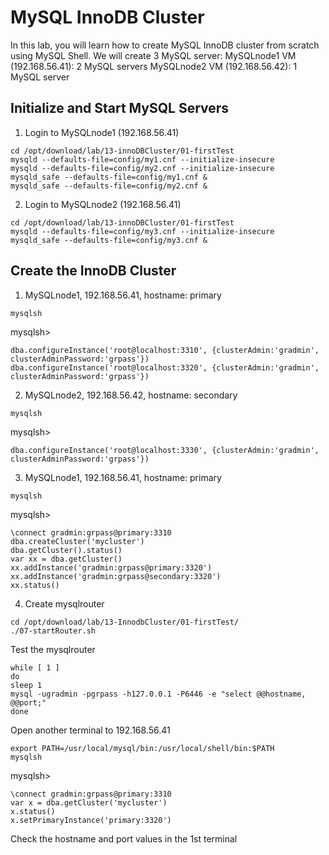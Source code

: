 # MySQL InnoDB Cluster
In this lab, you will learn how to create MySQL InnoDB cluster from scratch using MySQL Shell. 
We will create 3 MySQL server:
MySQLnode1 VM (192.168.56.41): 2 MySQL servers
MySQLnode2 VM (192.168.56.42): 1 MySQL server

## Initialize and Start MySQL Servers

1. Login to MySQLnode1 (192.168.56.41)
```
cd /opt/download/lab/13-innoDBCluster/01-firstTest
mysqld --defaults-file=config/my1.cnf --initialize-insecure
mysqld --defaults-file=config/my2.cnf --initialize-insecure
mysqld_safe --defaults-file=config/my1.cnf &
mysqld_safe --defaults-file=config/my2.cnf &
```

2. Login to MySQLnode2 (192.168.56.41)
```
cd /opt/download/lab/13-innoDBCluster/01-firstTest
mysqld --defaults-file=config/my3.cnf --initialize-insecure
mysqld_safe --defaults-file=config/my3.cnf &
```

## Create the InnoDB Cluster

1. MySQLnode1, 192.168.56.41, hostname: primary

```
mysqlsh
```
mysqlsh>
```
dba.configureInstance('root@localhost:3310', {clusterAdmin:'gradmin', clusterAdminPassword:'grpass'})
dba.configureInstance('root@localhost:3320', {clusterAdmin:'gradmin', clusterAdminPassword:'grpass'})
```

2. MySQLnode2, 192.168.56.42, hostname: secondary
```
mysqlsh
```
mysqlsh>
```
dba.configureInstance('root@localhost:3330', {clusterAdmin:'gradmin', clusterAdminPassword:'grpass'})
```

3. MySQLnode1, 192.168.56.41, hostname: primary
```
mysqlsh
```
mysqlsh>
```
\connect gradmin:grpass@primary:3310
dba.createCluster('mycluster')
dba.getCluster().status()
var xx = dba.getCluster()
xx.addInstance('gradmin:grpass@primary:3320')
xx.addInstance('gradmin:grpass@secondary:3320')
xx.status()
```

4. Create mysqlrouter
```
cd /opt/download/lab/13-InnodbCluster/01-firstTest/
./07-startRouter.sh
```
Test the mysqlrouter
```
while [ 1 ]
do
sleep 1
mysql -ugradmin -pgrpass -h127.0.0.1 -P6446 -e "select @@hostname, @@port;"
done
```

Open another terminal to 192.168.56.41
```
export PATH=/usr/local/mysql/bin:/usr/local/shell/bin:$PATH
mysqlsh
```
mysqlsh>
```
\connect gradmin:grpass@primary:3310
var x = dba.getCluster('mycluster')
x.status()
x.setPrimaryInstance('primary:3320')
```

Check the hostname and port values in the 1st terminal









